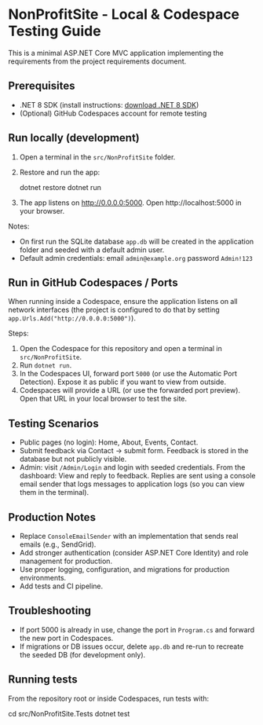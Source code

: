 # NonProfitSite - Local & Codespace Testing Guide

This is a minimal ASP.NET Core MVC application implementing the requirements from the project requirements document.

## Prerequisites

- .NET 8 SDK (install instructions: [download .NET 8 SDK](https://dotnet.microsoft.com/en-us/download/dotnet/8.0))
- (Optional) GitHub Codespaces account for remote testing

## Run locally (development)

1. Open a terminal in the `src/NonProfitSite` folder.
2. Restore and run the app:

   dotnet restore
   dotnet run

3. The app listens on http://0.0.0.0:5000. Open http://localhost:5000 in your browser.

Notes:

- On first run the SQLite database `app.db` will be created in the application folder and seeded with a default admin user.
- Default admin credentials: email `admin@example.org` password `Admin!123`

## Run in GitHub Codespaces / Ports

When running inside a Codespace, ensure the application listens on all network interfaces (the project is configured to do that by setting `app.Urls.Add("http://0.0.0.0:5000")`).

Steps:

1. Open the Codespace for this repository and open a terminal in `src/NonProfitSite`.
2. Run `dotnet run`.
3. In the Codespaces UI, forward port `5000` (or use the Automatic Port Detection). Expose it as public if you want to view from outside.
4. Codespaces will provide a URL (or use the forwarded port preview). Open that URL in your local browser to test the site.

## Testing Scenarios

- Public pages (no login): Home, About, Events, Contact.
- Submit feedback via Contact -> submit form. Feedback is stored in the database but not publicly visible.
- Admin: visit `/Admin/Login` and login with seeded credentials. From the dashboard: View and reply to feedback. Replies are sent using a console email sender that logs messages to application logs (so you can view them in the terminal).

## Production Notes

- Replace `ConsoleEmailSender` with an implementation that sends real emails (e.g., SendGrid).
- Add stronger authentication (consider ASP.NET Core Identity) and role management for production.
- Use proper logging, configuration, and migrations for production environments.
- Add tests and CI pipeline.

## Troubleshooting

- If port 5000 is already in use, change the port in `Program.cs` and forward the new port in Codespaces.
- If migrations or DB issues occur, delete `app.db` and re-run to recreate the seeded DB (for development only).

## Running tests

From the repository root or inside Codespaces, run tests with:

  cd src/NonProfitSite.Tests
  dotnet test
